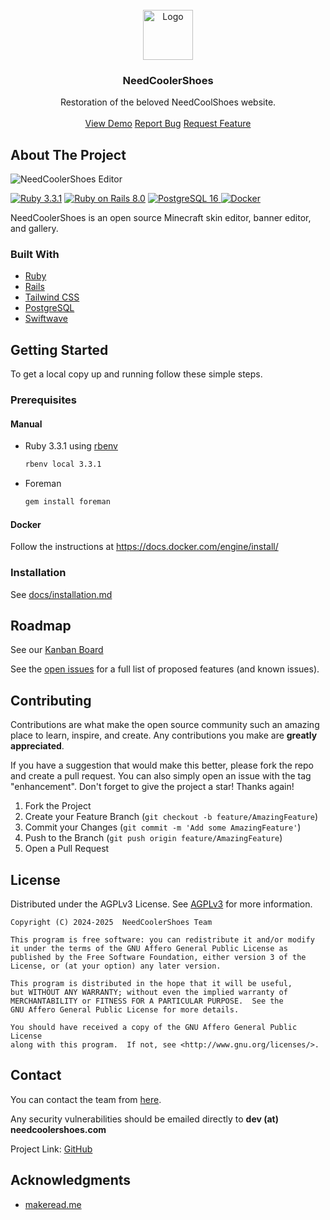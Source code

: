 <br/>
<div align="center">
<a href="https://github.com/ShaanCoding/ReadME-Generator">
<img src="https://avatars.githubusercontent.com/u/137163114?v=4" alt="Logo" width="80" height="80">
</a>
<h3 align="center">NeedCoolerShoes</h3>
<p align="center">
Restoration of the beloved NeedCoolShoes website.

<br/>
<br/>
<a href="https://needcoolershoes.com/">View Demo</a>  
<a href="https://github.com/NeedCoolerShoes/needcoolershoes/issues">Report Bug</a>
<a href="https://github.com/NeedCoolerShoes/needcoolershoes/issues">Request Feature</a>
</p>
</div>

## About The Project

![NeedCoolerShoes Editor](https://res.cloudinary.com/needcoolershoes/image/upload/v1745972534/b14fb18e-05d3-4689-895e-878aa63c13c3.png)

[![Ruby 3.3.1](https://img.shields.io/badge/RUBY-3.3.1-%23CC342D?style=for-the-badge&logo=ruby)](https://www.ruby-lang.org/en/)
[![Ruby on Rails 8.0](https://img.shields.io/badge/rails-8.0-%23D30001?style=for-the-badge&logo=rubyonrails)](https://rubyonrails.org/)
[![PostgreSQL 16](https://img.shields.io/badge/PostgreSQL-16-%234169E1?style=for-the-badge&logo=postgresql&logoColor=white)
](https://www.postgresql.org/)
[![Docker](https://img.shields.io/badge/Docker-%232496ED?style=for-the-badge&logo=docker&logoColor=white)
](https://www.docker.com/)

NeedCoolerShoes is an open source Minecraft skin editor, banner editor, and gallery.

### Built With

- [Ruby](https://www.ruby-lang.org/en/)
- [Rails](https://rubyonrails.org/)
- [Tailwind CSS](https://tailwindcss.com/)
- [PostgreSQL](https://www.postgresql.org/)
- [Swiftwave](https://swiftwave.org/)

## Getting Started

To get a local copy up and running follow these simple steps.

### Prerequisites

#### Manual

- Ruby 3.3.1 using [rbenv](https://github.com/rbenv/rbenv?tab=readme-ov-file#installation)
  ```sh
  rbenv local 3.3.1
  ```
- Foreman
  ```sh
  gem install foreman
  ```

#### Docker

Follow the instructions at https://docs.docker.com/engine/install/

### Installation

See [docs/installation.md](./docs/installation.md)

## Roadmap

See our [Kanban Board](https://github.com/orgs/NeedCoolerShoes/projects/2)

See the [open issues](https://github.com/ShaanCoding/ReadME-Generator/issues) for a full list of proposed features (and known issues).

## Contributing

Contributions are what make the open source community such an amazing place to learn, inspire, and create. Any contributions you make are **greatly appreciated**.

If you have a suggestion that would make this better, please fork the repo and create a pull request. You can also simply open an issue with the tag "enhancement".
Don't forget to give the project a star! Thanks again!

1. Fork the Project
2. Create your Feature Branch (`git checkout -b feature/AmazingFeature`)
3. Commit your Changes (`git commit -m 'Add some AmazingFeature'`)
4. Push to the Branch (`git push origin feature/AmazingFeature`)
5. Open a Pull Request

## License
Distributed under the AGPLv3 License. See [AGPLv3](https://opensource.org/license/agpl-v3) for more information.

```
Copyright (C) 2024-2025  NeedCoolerShoes Team

This program is free software: you can redistribute it and/or modify
it under the terms of the GNU Affero General Public License as
published by the Free Software Foundation, either version 3 of the
License, or (at your option) any later version.

This program is distributed in the hope that it will be useful,
but WITHOUT ANY WARRANTY; without even the implied warranty of
MERCHANTABILITY or FITNESS FOR A PARTICULAR PURPOSE.  See the
GNU Affero General Public License for more details.

You should have received a copy of the GNU Affero General Public License
along with this program.  If not, see <http://www.gnu.org/licenses/>.
```

## Contact

You can contact the team from [here](https://needcoolershoes.com/contact).

Any security vulnerabilities should be emailed directly to **dev (at) needcoolershoes.com**

Project Link: [GitHub](https://github.com/NeedCoolerShoes/needcoolershoes)

## Acknowledgments

- [makeread.me](https://github.com/ShaanCoding/ReadME-Generator)
